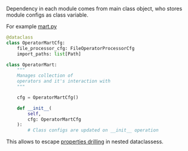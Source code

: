 Dependency in each module comes from main class object, 
who stores module configs as class variable.

For example [mart.py](/pyvisgraph/mart/mart.py)

```python
@dataclass
class OperatorMartCfg:
    file_processor_cfg: FileOperatorProcessorCfg
    import_paths: list[Path]

class OperatorMart:
    """
    Manages collection of
    operators and it's interaction with
    """

    cfg = OperatorMartCfg()

    def __init__(
        self,
        cfg: OperatorMartCfg
    ):
        # Class configs are updated on __init__ operation
```

This allows to escape [properties drilling](https://www.geeksforgeeks.org/what-is-prop-drilling-and-how-to-avoid-it/) in nested dataclassess. 

